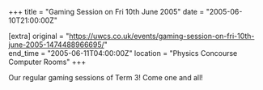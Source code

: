 +++
title = "Gaming Session on Fri 10th June 2005"
date = "2005-06-10T21:00:00Z"

[extra]
original = "https://uwcs.co.uk/events/gaming-session-on-fri-10th-june-2005-1474488966695/"    
end_time = "2005-06-11T04:00:00Z"
location = "Physics Concourse Computer Rooms"
+++

Our regular gaming sessions of Term 3\! Come one and all\!

